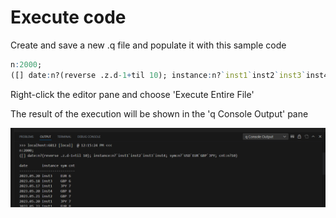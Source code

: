 # Execute code

Create and save a new .q file and populate it with this sample code

```q
n:2000;
([] date:n?(reverse .z.d-1+til 10); instance:n?`inst1`inst2`inst3`inst4; sym:n?`USD`EUR`GBP`JPY; cnt:n?10)
```

Right-click the editor pane and choose 'Execute Entire File'

The result of the execution will be shown in the 'q Console Output' pane

![Extension panel](output.png "q Console Output")
